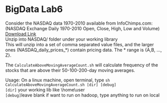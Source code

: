 BigData Lab6
=======
Consider the NASDAQ data 1970-2010 available from InfoChimps.com:   
(NASDAQ Exchange Daily 1970-2010 Open, Close, High, Low and Volume)   
[Download Link](http://www.infochimps.com/datasets/nasdaq-exchange-daily-1970-2010-open-close-high-low-and-volume)   
Unzip into NASDAQ/ folder under your working library   
This will unzip into a set of comma separated value files, and the larger ones (NASDAQ_daily_prices_*) contain pricing data.  The * range is {A,B, …, Z}.   

The `CalculateAboveMovingAverageCount.sh` will calculate frequency of the stocks that are above their 50-100-200-day moving averages.

Usage:
On a linux machine, open terminal, type `sh CalculateAboveMovingAverageCount.sh [dir] [debug]`  
`[dir]` your working lib like \home\user  
`[debug]`leave blank if want to run on hadoop, type anything to run on local  
